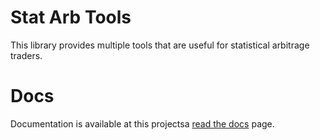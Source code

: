 # Stat Arb Tools
This library provides multiple tools that are useful for statistical arbitrage traders.

# Docs
Documentation is available at this projectsa [read the docs](https://stat-arb-tools.readthedocs.io/en/latest/) page.
